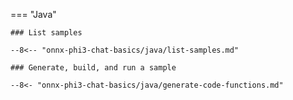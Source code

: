 === "Java"

    ### List samples

    --8<-- "onnx-phi3-chat-basics/java/list-samples.md"

    ### Generate, build, and run a sample
    
    --8<- "onnx-phi3-chat-basics/java/generate-code-functions.md"
